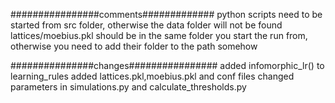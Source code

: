 ################comments#############
python scripts need to be started from src folder, otherwise the data folder will not be found
lattices/moebius.pkl should be in the same folder you start the run from, otherwise you need to add their folder to the path somehow

###############changes################
added infomorphic_lr() to learning_rules
added lattices.pkl,moebius.pkl and conf files
changed parameters in simulations.py and calculate_thresholds.py